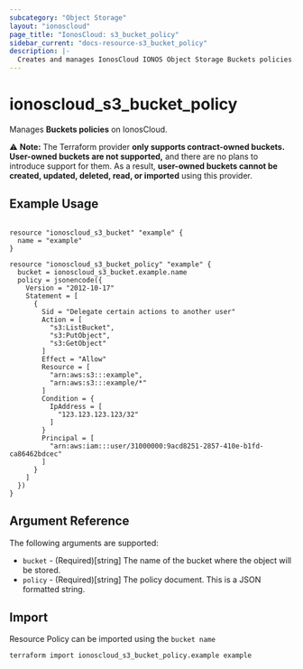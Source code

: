 ```yaml
---
subcategory: "Object Storage"
layout: "ionoscloud"
page_title: "IonosCloud: s3_bucket_policy"
sidebar_current: "docs-resource-s3_bucket_policy"
description: |-
  Creates and manages IonosCloud IONOS Object Storage Buckets policies.
---
```


# ionoscloud_s3_bucket_policy

Manages **Buckets policies** on IonosCloud.

⚠️ **Note:** The Terraform provider **only supports contract-owned buckets. User-owned buckets are not supported,** and there are no plans to introduce support for them. As a result, **user-owned buckets cannot be created, updated, deleted, read, or imported** using this provider.

## Example Usage

```hcl

resource "ionoscloud_s3_bucket" "example" {
  name = "example"
}

resource "ionoscloud_s3_bucket_policy" "example" {
  bucket = ionoscloud_s3_bucket.example.name
  policy = jsonencode({
    Version = "2012-10-17"
    Statement = [
      {
        Sid = "Delegate certain actions to another user"
        Action = [
          "s3:ListBucket",
          "s3:PutObject",
          "s3:GetObject"
        ]
        Effect = "Allow"
        Resource = [
          "arn:aws:s3:::example",
          "arn:aws:s3:::example/*"
        ]
        Condition = {
          IpAddress = [
            "123.123.123.123/32"
          ]
        }
        Principal = [
          "arn:aws:iam:::user/31000000:9acd8251-2857-410e-b1fd-ca86462bdcec"
        ]
      }
    ]
  })
}

```

## Argument Reference

The following arguments are supported:

- `bucket` - (Required)[string] The name of the bucket where the object will be stored.
- `policy` - (Required)[string] The policy document. This is a JSON formatted string.

## Import

Resource Policy can be imported using the `bucket name`

```shell
terraform import ionoscloud_s3_bucket_policy.example example
```